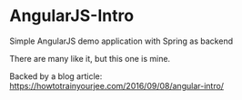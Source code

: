 # AngularJS-Intro
Simple AngularJS demo application with Spring as backend

There are many like it, but this one is mine.

Backed by a blog article: https://howtotrainyourjee.com/2016/09/08/angular-intro/
